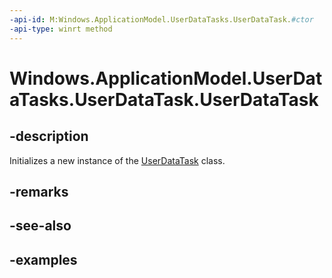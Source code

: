 ```yaml
---
-api-id: M:Windows.ApplicationModel.UserDataTasks.UserDataTask.#ctor
-api-type: winrt method
---
```


<!-- Method syntax.
public UserDataTask.UserDataTask()
-->

# Windows.ApplicationModel.UserDataTasks.UserDataTask.UserDataTask


## -description

Initializes a new instance of the [UserDataTask](userdatatask.md) class.

## -remarks

## -see-also

## -examples

